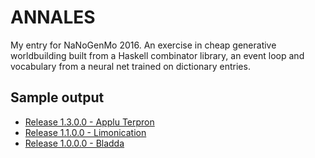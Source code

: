 ANNALES
=======

My entry for NaNoGenMo 2016. An exercise in cheap generative worldbuilding
built from a Haskell combinator library, an event loop and vocabulary from
a neural net trained on dictionary entries.

## Sample output

* [Release 1.3.0.0 - Applu Terpron](output/sample-1.3.0.0-Applu-Terpron.md)
* [Release 1.1.0.0 - Limonication](output/sample-1.1.0.0-Limonication.md)
* [Release 1.0.0.0 - Bladda](output/sample-1.0.0.0-Bladda.md)

